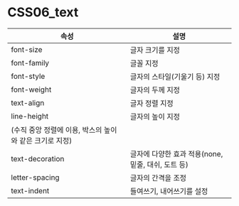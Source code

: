 # CSS06_text

| 속성 | 설명 |
| --- | --- |
| font-size | 글자 크기를 지정 |
| font-family | 글꼴 지정 |
| font-style | 글자의 스타일(기울기 등) 지정 |
| font-weight | 글자의 두께 지정 |
| text-align | 글자 정렬 지정 |
| line-height | 글자의 높이 지정
(수직 중앙 정렬에 이용, 박스의 높이와 같은 크기로 지정) |
| text-decoration | 글자에 다양한 효과 적용(none, 밑줄, 대쉬, 도트 등) |
| letter-spacing | 글자의 간격을 조정 |
| text-indent | 들여쓰기, 내어쓰기를 설정 |